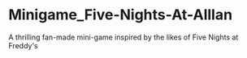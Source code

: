 # Minigame_Five-Nights-At-Alllan
A thrilling fan-made mini-game inspired by the likes of Five Nights at Freddy's
